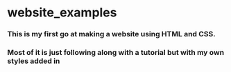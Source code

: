 # website_examples

### This is my first go at making a website using HTML and CSS.
### Most of it is just following along with a tutorial but with my own styles added in




